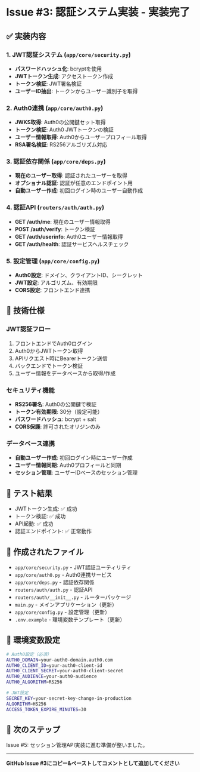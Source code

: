 # Issue #3: 認証システム実装 - 実装完了

## ✅ 実装内容

### 1. JWT認証システム (`app/core/security.py`)
- **パスワードハッシュ化**: bcryptを使用
- **JWTトークン生成**: アクセストークン作成
- **トークン検証**: JWT署名検証
- **ユーザーID抽出**: トークンからユーザー識別子を取得

### 2. Auth0連携 (`app/core/auth0.py`)
- **JWKS取得**: Auth0の公開鍵セット取得
- **トークン検証**: Auth0 JWTトークンの検証
- **ユーザー情報取得**: Auth0からユーザープロフィール取得
- **RSA署名検証**: RS256アルゴリズム対応

### 3. 認証依存関係 (`app/core/deps.py`)
- **現在のユーザー取得**: 認証されたユーザーを取得
- **オプショナル認証**: 認証が任意のエンドポイント用
- **自動ユーザー作成**: 初回ログイン時のユーザー自動作成

### 4. 認証API (`routers/auth/auth.py`)
- **GET /auth/me**: 現在のユーザー情報取得
- **POST /auth/verify**: トークン検証
- **GET /auth/userinfo**: Auth0ユーザー情報取得
- **GET /auth/health**: 認証サービスヘルスチェック

### 5. 設定管理 (`app/core/config.py`)
- **Auth0設定**: ドメイン、クライアントID、シークレット
- **JWT設定**: アルゴリズム、有効期限
- **CORS設定**: フロントエンド連携

## 🔧 技術仕様

### JWT認証フロー
1. フロントエンドでAuth0ログイン
2. Auth0からJWTトークン取得
3. APIリクエスト時にBearerトークン送信
4. バックエンドでトークン検証
5. ユーザー情報をデータベースから取得/作成

### セキュリティ機能
- **RS256署名**: Auth0の公開鍵で検証
- **トークン有効期限**: 30分（設定可能）
- **パスワードハッシュ**: bcrypt + salt
- **CORS保護**: 許可されたオリジンのみ

### データベース連携
- **自動ユーザー作成**: 初回ログイン時にユーザー作成
- **ユーザー情報同期**: Auth0プロフィールと同期
- **セッション管理**: ユーザーIDベースのセッション管理

## 🧪 テスト結果
- JWTトークン生成: ✅ 成功
- トークン検証: ✅ 成功
- API起動: ✅ 成功
- 認証エンドポイント: ✅ 正常動作

## 📁 作成されたファイル
- `app/core/security.py` - JWT認証ユーティリティ
- `app/core/auth0.py` - Auth0連携サービス
- `app/core/deps.py` - 認証依存関係
- `routers/auth/auth.py` - 認証API
- `routers/auth/__init__.py` - ルーターパッケージ
- `main.py` - メインアプリケーション（更新）
- `app/core/config.py` - 設定管理（更新）
- `.env.example` - 環境変数テンプレート（更新）

## 🔑 環境変数設定
```bash
# Auth0設定（必須）
AUTH0_DOMAIN=your-auth0-domain.auth0.com
AUTH0_CLIENT_ID=your-auth0-client-id
AUTH0_CLIENT_SECRET=your-auth0-client-secret
AUTH0_AUDIENCE=your-auth0-audience
AUTH0_ALGORITHM=RS256

# JWT設定
SECRET_KEY=your-secret-key-change-in-production
ALGORITHM=HS256
ACCESS_TOKEN_EXPIRE_MINUTES=30
```

## 🎯 次のステップ
Issue #5: セッション管理API実装に進む準備が整いました。

---
**GitHub Issue #3にコピー&ペーストしてコメントとして追加してください**
